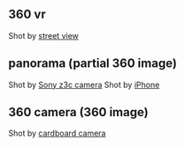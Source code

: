 ## 360 vr
Shot by [street view](http://gasolin.github.io/webvrdemo/360vr.html)

## panorama (partial 360 image)
Shot by [Sony z3c camera](http://gasolin.github.io/webvrdemo/)
Shot by [iPhone](http://gasolin.github.io/webvrdemo/teambuilding)

## 360 camera (360 image)
Shot by [cardboard camera](http://gasolin.github.io/webvrdemo/cardboardcam)
